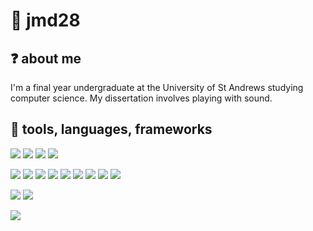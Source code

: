 # 👋 jmd28
## ❓  about me
I'm a final year undergraduate at the University of St Andrews studying computer science. 
My dissertation involves playing with sound.

## 🧰 tools, languages, frameworks

![](https://img.shields.io/badge/os-arch-informational?logo=arch-linux&style=flat-square&logoColor=fefdff&color=9753db)
![](https://img.shields.io/badge/os-windows-informational?logo=windows&style=flat-square&logoColor=fefdff&color=9753db)
![](https://img.shields.io/badge/editor-code-informational?logo=visual-studio-code&style=flat-square&logoColor=fefdff&color=9753db)
![](https://img.shields.io/badge/editor-jetbrains-informational?logo=jetbrains&style=flat-square&logoColor=fefdff&color=9753db)

![](https://img.shields.io/badge/code-kotlin-informational?logo=kotlin&style=flat-square&logoColor=fefdff&color=9753db)
![](https://img.shields.io/badge/code-c-informational?logo=c&style=flat-square&logoColor=fefdff&color=9753db)
![](https://img.shields.io/badge/code-python-informational?logo=python&style=flat-square&logoColor=fefdff&color=9753db)
![](https://img.shields.io/badge/code-go-informational?logo=go&style=flat-square&logoColor=fefdff&color=9753db)
![](https://img.shields.io/badge/code-java-informational?logo=java&style=flat-square&logoColor=fefdff&color=9753db)
![](https://img.shields.io/badge/code-haskell-informational?logo=haskell&style=flat-square&logoColor=fefdff&color=9753db)
![](https://img.shields.io/badge/code-angular-informational?logo=angular&style=flat-square&logoColor=fefdff&color=9753db)
![](https://img.shields.io/badge/code-bash-informational?logo=bash&style=flat-square&logoColor=fefdff&color=9753db)
![](https://img.shields.io/badge/code-rust-informational?logo=rust&style=flat-square&logoColor=fefdff&color=9753db)


![](https://img.shields.io/badge/tools-git-informational?logo=git&style=flat-square&logoColor=fefdff&color=9753db)
![](https://img.shields.io/badge/tools-postman-informational?logo=postman&style=flat-square&logoColor=fefdff&color=9753db)

![](https://img.shields.io/badge/shell-zsh-informational?logo=zsh&style=flat-square&logoColor=fefdff&color=9753db)


<!--
**jmd28/jmd28** is a ✨ _special_ ✨ repository because its `README.md` (this file) appears on your GitHub profile.

Here are some ideas to get you started:

- 🔭 I’m currently working on ...
- 🌱 I’m currently learning ...
- 👯 I’m looking to collaborate on ...
- 🤔 I’m looking for help with ...
- 💬 Ask me about ...
- 📫 How to reach me: ...
- 😄 Pronouns: ...
- ⚡ Fun fact: ...
-->
 
